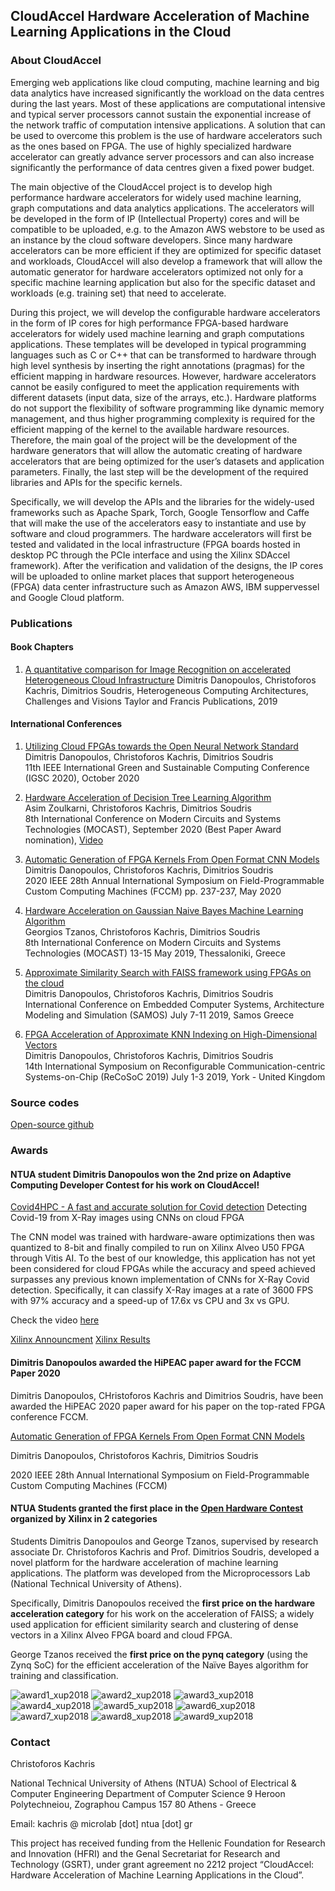 ## CloudAccel Hardware Acceleration of Machine Learning Applications in the Cloud

### About CloudAccel

Emerging web applications like cloud computing, machine learning and big data analytics have increased significantly the workload on the data centres during the last years. Most of these applications are computational intensive and typical server processors cannot sustain the exponential increase of the network traffic of computation intensive applications.
A solution that can be used to overcome this problem is the use of hardware accelerators such as the ones based on FPGA. The use of highly specialized hardware accelerator can greatly advance server processors and can also increase significantly the performance of data centres given a fixed power budget.

The main objective of the CloudAccel project is to develop high performance hardware accelerators for widely used machine learning, graph computations and data analytics applications. The accelerators will be developed in the form of IP (Intellectual Property) cores and will be compatible to be uploaded, e.g. to the Amazon AWS webstore to be used as an instance by the cloud software developers. Since many hardware accelerators can be more efficient if they are optimized for specific dataset and workloads, CloudAccel will also develop a framework that will allow the automatic generator for hardware accelerators optimized not only for a specific machine learning application but also for the specific dataset and workloads (e.g. training set) that need to accelerate.

During this project, we will develop the configurable hardware accelerators in the form of IP cores for high performance FPGA-based hardware accelerators for widely used machine learning and graph computations applications. These templates will be developed in typical programming languages such as C or C++ that can be transformed to hardware through high level synthesis by inserting the right annotations (pragmas) for the efficient mapping in hardware resources. However, hardware accelerators cannot be easily configured to meet the application requirements with different datasets (input data, size of the arrays, etc.). Hardware platforms do not support the flexibility of software programming like dynamic memory management, and thus higher programming complexity is required for the efficient mapping of the kernel to the available hardware resources. Therefore, the main goal of the project will be the development of the hardware generators that will allow the automatic creating of hardware accelerators that are being optimized for the user’s datasets and application parameters. 
Finally, the last step will be the development of the required libraries and APIs for the specific kernels.

​Specifically, we will develop the APIs and the libraries for the widely-used frameworks such as Apache Spark, Torch, Google Tensorflow and Caffe that will make the use of the accelerators easy to instantiate and use by software and cloud programmers. The hardware accelerators will first be tested and validated in the local infrastructure (FPGA boards hosted in desktop PC through the PCIe interface and using the Xilinx SDAccel framework). After the verification and validation of the designs, the IP cores will be uploaded to online market places that support heterogeneous (FPGA) data center infrastructure such as Amazon AWS, IBM suppervessel and Google Cloud platform.​

### Publications

#### Book Chapters

1. [A quantitative comparison for Image Recognition on accelerated Heterogeneous Cloud Infrastructure](https://www.taylorfrancis.com/books/e/9780429399602)
Dimitris Danopoulos, Christoforos Kachris, Dimitrios Soudris, 
Heterogeneous Computing Architectures, Challenges and Visions
Taylor and Francis Publications, 2019

#### International Conferences


1. [Utilizing Cloud FPGAs towards the Open Neural Network Standard](https://cloudaccel.weebly.com/uploads/1/3/6/6/13662069/2020_suscom_paper.pdf)  
Dimitris Danopoulos, Christoforos Kachris, Dimitrios Soudris  
11th IEEE International Green and Sustainable Computing Conference (IGSC 2020), October 2020

2. [Hardware Acceleration of Decision Tree Learning Algorithm](https://cloudaccel.weebly.com/uploads/1/3/6/6/13662069/2020_mocast_decision_tree.pdf)  
Asim Zoulkarni, Christoforos Kachris, Dimitrios Soudris  
8th International Conference on Modern Circuits and Systems Technologies (MOCAST), September 2020
(Best Paper Award nomination), [Video](https://ml.zmml.uni-bremen.de/video/5f4b4cd6d42f1c7a6a8b4570)

3. [Automatic Generation of FPGA Kernels From Open Format CNN Models](https://www.fccm.org/past/2020/proceedings/2020/pdfs/FCCM2020-65FOvhMqzyMYm99lfeVKyl/580300a237/580300a237.pdf)  
Dimitris Danopoulos, Christoforos Kachris, Dimitrios Soudris  
2020 IEEE 28th Annual International Symposium on Field-Programmable Custom Computing Machines (FCCM)
pp. 237-237, May 2020

4. [Hardware Acceleration on Gaussian Naive Bayes Machine Learning Algorithm](https://cloudaccel.weebly.com/uploads/1/3/6/6/13662069/mocast_paper_naive_bayes.pdf)  
Georgios Tzanos, Christoforos Kachris, Dimitrios Soudris  
8th International Conference on Modern Circuits and Systems Technologies (MOCAST)
13-15 May 2019, Thessaloniki, Greece

5. [Approximate Similarity Search with FAISS framework using FPGAs on the cloud](https://cloudaccel.weebly.com/uploads/1/3/6/6/13662069/samos_faiss_paper.pdf)  
Dimitris Danopoulos, Christoforos Kachris, Dimitrios Soudris  
International Conference on Embedded Computer Systems, Architecture Modeling and Simulation (SAMOS)
July 7-11 2019, Samos Greece

6. [FPGA Acceleration of Approximate KNN Indexing on High-Dimensional Vectors](https://cloudaccel.weebly.com/uploads/1/3/6/6/13662069/faiss_recosoc.pdf)  
Dimitris Danopoulos, Christoforos Kachris, Dimitrios Soudris  
14th International Symposium on Reconfigurable Communication-centric Systems-on-Chip (ReCoSoC 2019)
July 1-3 2019, York - United Kingdom

### Source codes

[Open-source github](https://github.com/cloudaccel)

### Awards

#### NTUA student Dimitris Danopoulos won the 2nd prize on Adaptive Computing Developer Contest for his work on CloudAccel! 

[Covid4HPC - A fast and accurate solution for Covid detection](https://www.hackster.io/dimdanopoulos/covid4hpc-a-fast-and-accurate-solution-for-covid-detection-bfca97)
Detecting Covid-19 from X-Ray images using CNNs on cloud FPGA

The CNN model was trained with hardware-aware optimizations then was quantized to 8-bit and finally compiled to run on Xilinx Alveo U50 FPGA through Vitis AI. To the best of our knowledge, this application has not yet been considered for cloud FPGAs while the accuracy and speed achieved surpasses any previous known implementation of CNNs for X-Ray Covid detection. Specifically, it can classify X-Ray images at a rate of 3600 FPS with 97% accuracy and a speed-up of 17.6x vs CPU and 3x vs GPU.

Check the video [here](https://www.youtube.com/watch?v=INisAnTdnXA)

[Xilinx Announcment](https://forums.xilinx.com/t5/Xilinx-Xclusive-Blog/And-the-Winners-Are-Xilinx-Announces-Winners-in-its-First/ba-p/1195188)
[Xilinx Results](https://developer.xilinx.com/en/adaptive-computing-contest-2020.html)


#### Dimitris Danopoulos awarded the HiPEAC paper award for the FCCM Paper 2020

Dimitris Danopoulos, CHristoforos Kachris and Dimitrios Soudris, have been awarded the HiPEAC 2020 paper award for his paper on the top-rated FPGA conference FCCM.

[Automatic Generation of FPGA Kernels From Open Format CNN Models](https://www.fccm.org/past/2020/proceedings/2020/pdfs/FCCM2020-65FOvhMqzyMYm99lfeVKyl/580300a237/580300a237.pdf)

Dimitris Danopoulos, Christoforos Kachris, Dimitrios Soudris

2020 IEEE 28th Annual International Symposium on Field-Programmable Custom Computing Machines (FCCM)




#### NTUA Students granted the first place in the [Open Hardware Contest](http://www.openhw.eu/2019-finalists.html) organized by Xilinx in 2 categories

Students Dimitris Danopoulos and George Tzanos, supervised by research associate Dr. Christoforos Kachris and Prof. Dimitrios Soudris, developed a novel platform for the hardware acceleration of machine learning applications. The platform was developed from the Microprocessors Lab (National Technical University of Athens).

Specifically, Dimitris Danopoulos received the **first price on the hardware acceleration category** for his work on the acceleration of FAISS; a widely used application for efficient similarity search and clustering of dense vectors in a Xilinx Alveo FPGA board and cloud FPGA. 

George Tzanos received the **first price on the pynq category** (using the Zynq SoC) for the efficient acceleration of the Naïve Bayes algorithm for training and classification.

![award1_xup2018](https://cloudaccel.weebly.com/uploads/1/3/6/6/13662069/d23563-0025.jpg)
![award2_xup2018](https://cloudaccel.weebly.com/uploads/1/3/6/6/13662069/d23563-0028.jpg)
![award3_xup2018](https://cloudaccel.weebly.com/uploads/1/3/6/6/13662069/d23563-0033.jpg)
![award4_xup2018](https://cloudaccel.weebly.com/uploads/1/3/6/6/13662069/d23563-0059.jpg)
![award5_xup2018](https://cloudaccel.weebly.com/uploads/1/3/6/6/13662069/d23563-0063.jpg)
![award6_xup2018](https://cloudaccel.weebly.com/uploads/1/3/6/6/13662069/d23563-0068.jpg)
![award7_xup2018](https://cloudaccel.weebly.com/uploads/1/3/6/6/13662069/d23563-0083.jpg)
![award8_xup2018](https://cloudaccel.weebly.com/uploads/1/3/6/6/13662069/d23563-0133.jpg)
![award9_xup2018](https://cloudaccel.weebly.com/uploads/1/3/6/6/13662069/d23563-0080.jpg)


### Contact

Christoforos Kachris

National Technical University of Athens (NTUA)
School of Electrical & Computer Engineering
Department of Computer Science
9 Heroon Polytechneiou, Zographou Campus
157 80 Athens - Greece

Email:
kachris @ microlab [dot] ntua [dot] gr

This project has received funding from the Hellenic Foundation for Research and Innovation
(HFRI) and the Genal Secretariat for Research and Technology (GSRT), under grant agreement no 2212 project “CloudAccel: Hardware Acceleration of Machine Learning Applications in the Cloud”.


